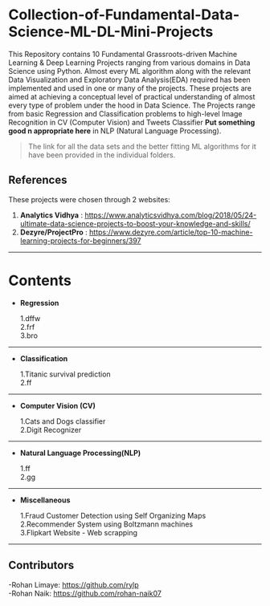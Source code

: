 # Collection-of-Fundamental-Data-Science-ML-DL-Mini-Projects
This Repository contains 10 Fundamental Grassroots-driven Machine Learning & Deep Learning Projects ranging from various domains in Data Science using Python. Almost every ML algorithm along with the relevant Data Visualization and Exploratory Data Analysis(EDA) required has been implemented and used in one or many of the projects. These projects are aimed at achieving a conceptual level of practical understanding of almost every type of problem under the hood in Data Science. The Projects range from basic Regression and Classification problems to high-level Image Recognition in CV (Computer Vision) and Tweets Classifier **Put something good n appropriate here** in NLP (Natural Language Processing).  

> The link for all the data sets and the better fitting ML algorithms for it have been provided in the individual folders.

## References
These projects were chosen through 2 websites:</br>
1. **Analytics Vidhya** : https://www.analyticsvidhya.com/blog/2018/05/24-ultimate-data-science-projects-to-boost-your-knowledge-and-skills/</br>
2. **Dezyre/ProjectPro** : https://www.dezyre.com/article/top-10-machine-learning-projects-for-beginners/397</br>

***

# Contents

* **Regression**

    1.dffw</br>
    2.frf</br>
    3.bro</br>

***

* **Classification**

    1.Titanic survival prediction</br>
    2.ff</br>

***

* **Computer Vision (CV)**

    1.Cats and Dogs classifier</br>
    2.Digit Recognizer</br>
    
***

* **Natural Language Processing(NLP)**

    1.ff</br>
    2.gg</br>

***

* **Miscellaneous**

    1.Fraud Customer Detection using Self Organizing Maps</br>
    2.Recommender System using Boltzmann machines</br>
    3.Flipkart Website - Web scrapping
    
***


## Contributors
-Rohan Limaye: https://github.com/rylp </br>
-Rohan Naik: https://github.com/rohan-naik07 </br>
